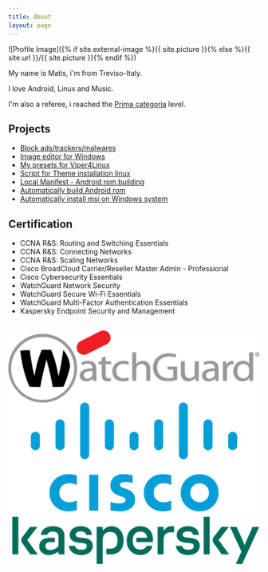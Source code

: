 ```yaml
---
title: About
layout: page
---
```

![Profile Image]({% if site.external-image %}{{ site.picture }}{% else %}{{ site.url }}/{{ site.picture }}{% endif %})

<p>My name is Matis, i'm from Treviso-Italy.</p>
<p>I love Android, Linux and Music.</p>
<p>I'm also a referee, i reached the <a href="https://en.wikipedia.org/wiki/Prima_Categoria">Prima categoria</a> level.</p>


<h2>Projects</h2>
<ul>
	<li><a href="https://github.com/Rush-er/SickAdsNew">Block ads/trackers/malwares</a></li>
	<li><a href="https://github.com/Rush-er/PhotoS">Image editor for Windows</a></li>
	<li><a href="https://github.com/Rush-er/Viper4Linux-Configs">My presets for Viper4Linux</a></li>
	<li><a href="https://github.com/Rush-er/themeInstaller">Script for Theme installation linux</a></li>
        <li><a href="https://github.com/Rush-er/local_manifests">Local Manifest - Android rom building</a></li>
        <li><a href="https://github.com/Rush-er/buildROM">Automatically build Android rom</a></li>
        <li><a href="https://github.com/Rush-er/SiStall">Automatically install msi on Windows system</a></li>

</ul>


<h2>Certification</h2>
<ul class="skill-list">
	<li>CCNA R&S: Routing and Switching Essentials</li>
	<li>CCNA R&S: Connecting Networks</li>
	<li>CCNA R&S: Scaling Networks</li>
	<li>Cisco BroadCloud Carrier/Reseller Master Admin - Professional</li>
	<li>Cisco Cybersecurity Essentials</li>
	<li>WatchGuard Network Security</li>
	<li>WatchGuard Secure Wi-Fi Essentials</li>
	<li>WatchGuard Multi-Factor Authentication Essentials</li>
	<li>Kaspersky Endpoint Security and Management</li>
</ul>

&nbsp;
&nbsp;
![](assets/images/cert.png)


